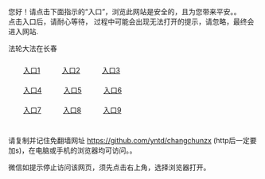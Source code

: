 您好！请点击下面指示的“入口”，浏览此网站是安全的，且为您带来平安。。 <br/>
点击入口后，请耐心等待， 过程中可能会出现无法打开的提示，请忽略，最终会进入网站. </br>

法轮大法在长春<br/>
<div style="padding:10px"><a style="margin:20px" target="_blank" href="https://dcq564lxi4yq1.cloudfront.net/2Qpsp?crysnhgk" id="ccLink1" rel="nofollow">入口1</a> <a target="_blank" style="margin:20px" href="https://deweh0jfhcf9l.cloudfront.net/2Qpsp?dfwfit" id="ccLink2" rel="nofollow">入口2</a> <a style="margin:20px" target="_blank" href="https://d2zizc5jr7zltg.cloudfront.net/2Qpsp?mrldds" id="ccLink3" rel="nofollow">入口3</a></div>

<div style="padding:10px" ><a style="margin:20px" target="_blank" href="https://dcq564lxi4yq1.cloudfront.net/2Qpsp?crysnhgk" id="ccLink4" rel="nofollow">入口4</a> <a style="margin:20px" href="https://deweh0jfhcf9l.cloudfront.net/2Qpsp?dfwfit" target="_blank" id="ccLink5" rel="nofollow">入口5</a> <a style="margin:20px" href="https://d2zizc5jr7zltg.cloudfront.net/2Qpsp?mrldds" target="_blank" id="ccLink6" rel="nofollow">入口6</a></div>

<div style="padding:10px"><a style="margin:20px" target="_blank" href="https://dcq564lxi4yq1.cloudfront.net/2Qpsp?crysnhgk" id="ccLink7" rel="nofollow">入口7</a> <a style="margin:20px" href="https://deweh0jfhcf9l.cloudfront.net/2Qpsp?dfwfit" target="_blank" id="ccLink8" rel="nofollow">入口8</a> <a style="margin:20px" target="_blank" href="https://d2zizc5jr7zltg.cloudfront.net/2Qpsp?mrldds" id="ccLink9" rel="nofollow">入口9</a></div>

<br/>



请复制并记住免翻墙网址 https://github.com/yntd/changchunzx (http后一定要加s)，在电脑或手机的浏览器均可访问。。<br/>

微信如提示停止访问该网页，须先点击右上角，选择浏览器打开。
